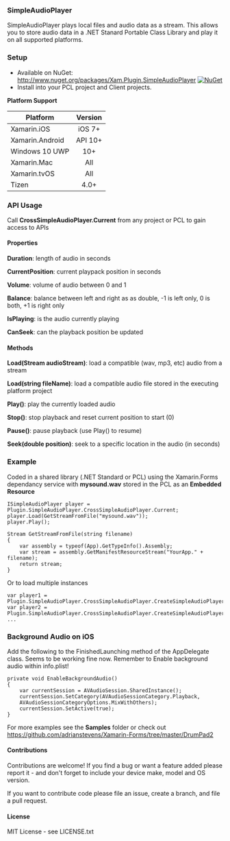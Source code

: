 ### SimpleAudioPlayer
SimpleAudioPlayer plays local files and audio data as a stream. This allows you to store audio data in a .NET Stanard Portable Class Library and play it on all supported platforms.

### Setup
* Available on NuGet: http://www.nuget.org/packages/Xam.Plugin.SimpleAudioPlayer [![NuGet](https://img.shields.io/nuget/v/Xam.Plugin.SimpleAudioPlayer.svg?label=NuGet)](https://www.nuget.org/packages/Xam.Plugin.SimpleAudioPlayer/)
* Install into your PCL project and Client projects.

**Platform Support**

|Platform|Version|
| ------------------- | :------------------: |
|Xamarin.iOS|iOS 7+|
|Xamarin.Android|API 10+|
|Windows 10 UWP|10+|
|Xamarin.Mac|All|
|Xamarin.tvOS|All|
|Tizen|4.0+|

### API Usage

Call **CrossSimpleAudioPlayer.Current** from any project or PCL to gain access to APIs

#### Properties

**Duration**: length of audio in seconds

**CurrentPosition**: current playpack position in seconds

**Volume**: volume of audio between 0 and 1

**Balance**: balance between left and right as as double, -1 is left only, 0 is both, +1 is right only

**IsPlaying**: is the audio currently playing

**CanSeek**: can the playback position be updated

#### Methods

**Load(Stream audioStream)**: load a compatible (wav, mp3, etc) audio from a stream

**Load(string fileName)**: load a compatible audio file stored in the executing platform project

**Play()**: play the currently loaded audio 

**Stop()**: stop playback and reset current position to start (0)

**Pause()**: pause playback (use Play() to resume)

**Seek(double position)**: seek to a specific location in the audio (in seconds)


### Example
Coded in a shared library (.NET Standard or PCL) using the Xamarin.Forms dependancy service
with **mysound.wav** stored in the PCL as an **Embedded Resource**
```
ISimpleAudioPlayer player = Plugin.SimpleAudioPlayer.CrossSimpleAudioPlayer.Current;
player.Load(GetStreamFromFile("mysound.wav"));
player.Play();
```

```
Stream GetStreamFromFile(string filename)
{
    var assembly = typeof(App).GetTypeInfo().Assembly;
    var stream = assembly.GetManifestResourceStream("YourApp." + filename);
    return stream;
}
```

Or to load multiple instances
```
var player1 = Plugin.SimpleAudioPlayer.CrossSimpleAudioPlayer.CreateSimpleAudioPlayer();
var player2 = Plugin.SimpleAudioPlayer.CrossSimpleAudioPlayer.CreateSimpleAudioPlayer();
...
```

### Background Audio on iOS 
Add the following to the FinishedLaunching method of the AppDelegate class. Seems to be working fine now. Remember to Enable background audio within info.plist!

    private void EnableBackgroundAudio()
    {
        var currentSession = AVAudioSession.SharedInstance();
        currentSession.SetCategory(AVAudioSessionCategory.Playback,
        AVAudioSessionCategoryOptions.MixWithOthers);
        currentSession.SetActive(true);
    }


For more examples see the **Samples** folder or check out
https://github.com/adrianstevens/Xamarin-Forms/tree/master/DrumPad2


#### Contributions
Contributions are welcome! If you find a bug or want a feature added please report it - and don't forget to include your device make, model and OS version.

If you want to contribute code please file an issue, create a branch, and file a pull request.

#### License 
MIT License - see LICENSE.txt


